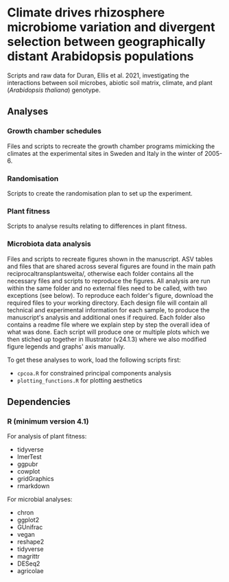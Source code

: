 # Climate drives rhizosphere microbiome variation and divergent selection between geographically distant Arabidopsis populations

Scripts and raw data for Duran, Ellis et al. 2021, investigating the
interactions between soil microbes, abiotic soil matrix, climate, and plant 
(*Arabidopsis thaliana*) genotype.

## Analyses

### Growth chamber schedules

Files and scripts to recreate the growth chamber programs mimicking the climates
at the experimental sites in Sweden and Italy in the winter of 2005-6.

### Randomisation

Scripts to create the randomisation plan to set up the experiment.

### Plant fitness

Scripts to analyse results relating to differences in plant fitness.

### Microbiota data analysis

Files and scripts to recreate figures shown in the manuscript. ASV tables and files that are shared across several figures are found in the main path reciprocaltransplantsweita/, otherwise each folder contains all the necessary files and scripts to reproduce the figures. All analysis are run within the same folder and no external files need to be called, with two exceptions (see below). 
To reproduce each folder's figure, download the required files to your working directory. Each design file will contain all technical and experimental information for each sample, to produce the manuscript's analysis and additional ones if required. Each folder also contains a readme file where we explain step by step the overall idea of what was done. Each script will produce one or multiple plots which we then stiched up together in Illustrator (v24.1.3) where we also modified figure legends and graphs' axis manually. 

To get these analyses to work, load the following scripts first:

- `cpcoa.R` for constrained principal components analysis
- `plotting_functions.R` for plotting aesthetics

## Dependencies

### R (minimum version 4.1)

For analysis of plant fitness:

- tidyverse
- lmerTest
- ggpubr
- cowplot
- gridGraphics
- rmarkdown

For microbial analyses:

- chron
- ggplot2
- GUnifrac
- vegan
- reshape2
- tidyverse
- magrittr
- DESeq2
- agricolae



